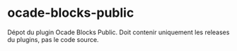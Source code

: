 # ocade-blocks-public
Dépot du plugin Ocade Blocks Public. Doit contenir uniquement les releases du plugins, pas le code source.

